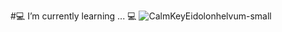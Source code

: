 #💻 I’m currently learning ... 💻
![CalmKeyEidolonhelvum-small](https://user-images.githubusercontent.com/46246019/87048324-3dc1f300-c204-11ea-974e-b2918f3aeed2.gif)

<!--
**berat02/berat02** is a ✨ _special_ ✨ repository because its `README.md` (this file) appears on your GitHub profile.

Here are some ideas to get you started:

- 🔭 I’m currently working on ...
- 🌱 I’m currently learning ...
- 👯 I’m looking to collaborate on ...
- 🤔 I’m looking for help with ...
- 💬 Ask me about ...
- 📫 How to reach me: ...
- 😄 Pronouns: ...
- ⚡ Fun fact: ...
-->

